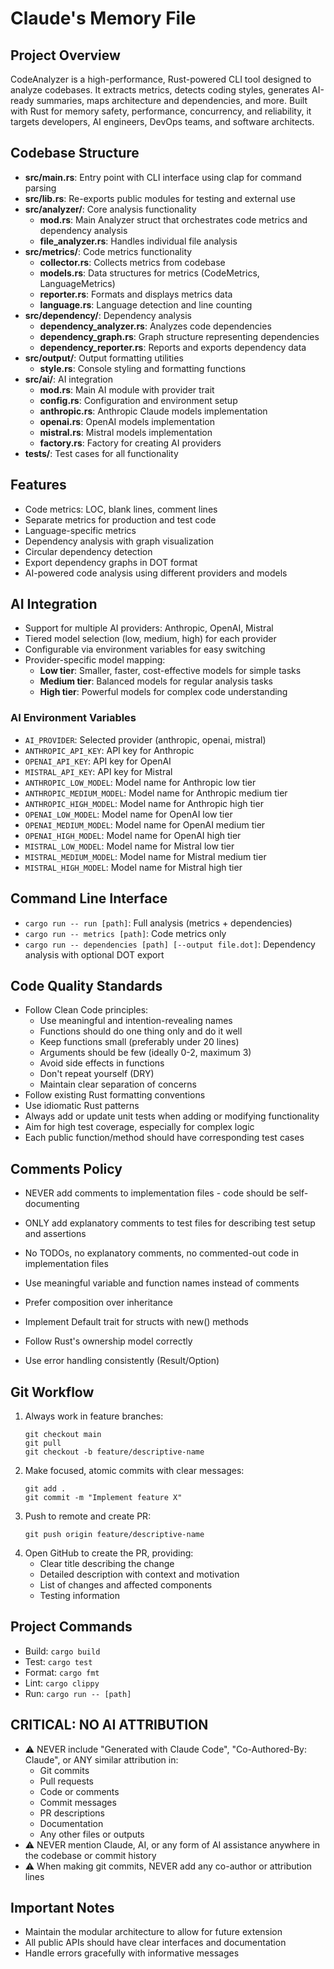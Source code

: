 # Claude's Memory File

## Project Overview
CodeAnalyzer is a high-performance, Rust-powered CLI tool designed to analyze codebases. It extracts metrics, detects coding styles, generates AI-ready summaries, maps architecture and dependencies, and more. Built with Rust for memory safety, performance, concurrency, and reliability, it targets developers, AI engineers, DevOps teams, and software architects.

## Codebase Structure
- **src/main.rs**: Entry point with CLI interface using clap for command parsing
- **src/lib.rs**: Re-exports public modules for testing and external use
- **src/analyzer/**: Core analysis functionality
  - **mod.rs**: Main Analyzer struct that orchestrates code metrics and dependency analysis
  - **file_analyzer.rs**: Handles individual file analysis
- **src/metrics/**: Code metrics functionality
  - **collector.rs**: Collects metrics from codebase
  - **models.rs**: Data structures for metrics (CodeMetrics, LanguageMetrics)
  - **reporter.rs**: Formats and displays metrics data
  - **language.rs**: Language detection and line counting
- **src/dependency/**: Dependency analysis 
  - **dependency_analyzer.rs**: Analyzes code dependencies
  - **dependency_graph.rs**: Graph structure representing dependencies
  - **dependency_reporter.rs**: Reports and exports dependency data
- **src/output/**: Output formatting utilities
  - **style.rs**: Console styling and formatting functions
- **src/ai/**: AI integration
  - **mod.rs**: Main AI module with provider trait
  - **config.rs**: Configuration and environment setup
  - **anthropic.rs**: Anthropic Claude models implementation
  - **openai.rs**: OpenAI models implementation
  - **mistral.rs**: Mistral models implementation
  - **factory.rs**: Factory for creating AI providers
- **tests/**: Test cases for all functionality

## Features
- Code metrics: LOC, blank lines, comment lines
- Separate metrics for production and test code
- Language-specific metrics 
- Dependency analysis with graph visualization
- Circular dependency detection
- Export dependency graphs in DOT format
- AI-powered code analysis using different providers and models

## AI Integration
- Support for multiple AI providers: Anthropic, OpenAI, Mistral
- Tiered model selection (low, medium, high) for each provider
- Configurable via environment variables for easy switching
- Provider-specific model mapping:
  - **Low tier**: Smaller, faster, cost-effective models for simple tasks
  - **Medium tier**: Balanced models for regular analysis tasks
  - **High tier**: Powerful models for complex code understanding

### AI Environment Variables
- `AI_PROVIDER`: Selected provider (anthropic, openai, mistral)
- `ANTHROPIC_API_KEY`: API key for Anthropic
- `OPENAI_API_KEY`: API key for OpenAI
- `MISTRAL_API_KEY`: API key for Mistral
- `ANTHROPIC_LOW_MODEL`: Model name for Anthropic low tier
- `ANTHROPIC_MEDIUM_MODEL`: Model name for Anthropic medium tier
- `ANTHROPIC_HIGH_MODEL`: Model name for Anthropic high tier
- `OPENAI_LOW_MODEL`: Model name for OpenAI low tier
- `OPENAI_MEDIUM_MODEL`: Model name for OpenAI medium tier
- `OPENAI_HIGH_MODEL`: Model name for OpenAI high tier
- `MISTRAL_LOW_MODEL`: Model name for Mistral low tier
- `MISTRAL_MEDIUM_MODEL`: Model name for Mistral medium tier
- `MISTRAL_HIGH_MODEL`: Model name for Mistral high tier

## Command Line Interface
- `cargo run -- run [path]`: Full analysis (metrics + dependencies)
- `cargo run -- metrics [path]`: Code metrics only
- `cargo run -- dependencies [path] [--output file.dot]`: Dependency analysis with optional DOT export

## Code Quality Standards
- Follow Clean Code principles:
  - Use meaningful and intention-revealing names
  - Functions should do one thing only and do it well
  - Keep functions small (preferably under 20 lines)
  - Arguments should be few (ideally 0-2, maximum 3)
  - Avoid side effects in functions
  - Don't repeat yourself (DRY)
  - Maintain clear separation of concerns
- Follow existing Rust formatting conventions
- Use idiomatic Rust patterns
- Always add or update unit tests when adding or modifying functionality
- Aim for high test coverage, especially for complex logic
- Each public function/method should have corresponding test cases

## Comments Policy
- NEVER add comments to implementation files - code should be self-documenting
- ONLY add explanatory comments to test files for describing test setup and assertions
- No TODOs, no explanatory comments, no commented-out code in implementation files
- Use meaningful variable and function names instead of comments

- Prefer composition over inheritance
- Implement Default trait for structs with new() methods
- Follow Rust's ownership model correctly
- Use error handling consistently (Result/Option)

## Git Workflow
1. Always work in feature branches:
   ```
   git checkout main
   git pull
   git checkout -b feature/descriptive-name
   ```
2. Make focused, atomic commits with clear messages:
   ```
   git add .
   git commit -m "Implement feature X" 
   ```
3. Push to remote and create PR:
   ```
   git push origin feature/descriptive-name
   ```
4. Open GitHub to create the PR, providing:
   - Clear title describing the change
   - Detailed description with context and motivation
   - List of changes and affected components
   - Testing information

## Project Commands
- Build: `cargo build`
- Test: `cargo test`
- Format: `cargo fmt`
- Lint: `cargo clippy`
- Run: `cargo run -- [path]`

## CRITICAL: NO AI ATTRIBUTION
- ⚠️ NEVER include "Generated with Claude Code", "Co-Authored-By: Claude", or ANY similar attribution in:
  - Git commits
  - Pull requests
  - Code or comments
  - Commit messages
  - PR descriptions
  - Documentation
  - Any other files or outputs
- ⚠️ NEVER mention Claude, AI, or any form of AI assistance anywhere in the codebase or commit history
- ⚠️ When making git commits, NEVER add any co-author or attribution lines

## Important Notes
- Maintain the modular architecture to allow for future extension
- All public APIs should have clear interfaces and documentation
- Handle errors gracefully with informative messages
